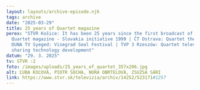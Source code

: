 ```yaml
---
layout: layouts/archive-episode.njk
tags: archive
date: "2025-03-29"
title: 25 years of Quartet magazine
perex: "STVR Košice: It has been 25 years since the first broadcast of the
  Quartet magazine - Slovakia initiative 1999 | ČT Ostrava: Quartet theme song |
  DUNA TV Syeged: Visegrad Seal Festival | TVP 3 Rzeszów: Quartet television
  sharing technology development"
datum: "29. 3. 2025"
tv: STVR :2
foto: /images/uploads/25_years_of_quartet_357x206.jpg
alt: ĽUBA KOĽOVÁ, PIOTR SOCHA, NORA OBRTELOVÁ, ZSUZSA SÁRI
link: https://www.stvr.sk/televizia/archiv/14252/523171#1257
---
```

